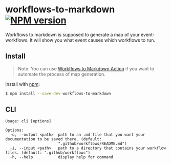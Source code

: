 # workflows-to-markdown [![NPM version](https://img.shields.io/npm/v/workflows-to-markdown.svg?style=flat)](https://www.npmjs.com/package/workflows-to-markdown)

Workflows to markdown is supposed to generate a map of your event-workflows. It will show you what event causes which workflows to run.


## Install

> Note: You can use [Workflows to Markdown Action](https://github.com/KhudaDad414/workflows2md-action) if you want to automate the process of map generation.

Install with [npm](https://www.npmjs.com/):

```sh
$ npm install --save-dev workflows-to-markdown
```

## CLI

```
Usage: cli [options]

Options:
  -o, --output <path>  path to an .md file that you want your documentation to be saved there. (default:
                       ".github/workflows/README.md")
  -i, --input <path>   path to a directory that contains your workflow files. (default: ".github/workflows")
  -h, --help           display help for command
```
